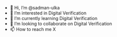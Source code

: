 - 👋 Hi, I’m @sadman-ulka
- 👀 I’m interested in Digital Verification
- 🌱 I’m currently learning Digital Verification
- 💞️ I’m looking to collaborate on Digital Verification
- 📫 How to reach me X

<!---
sadman-ulka/sadman-ulka is a ✨ special ✨ repository because its `README.md` (this file) appears on your GitHub profile.
You can click the Preview link to take a look at your changes.
--->
